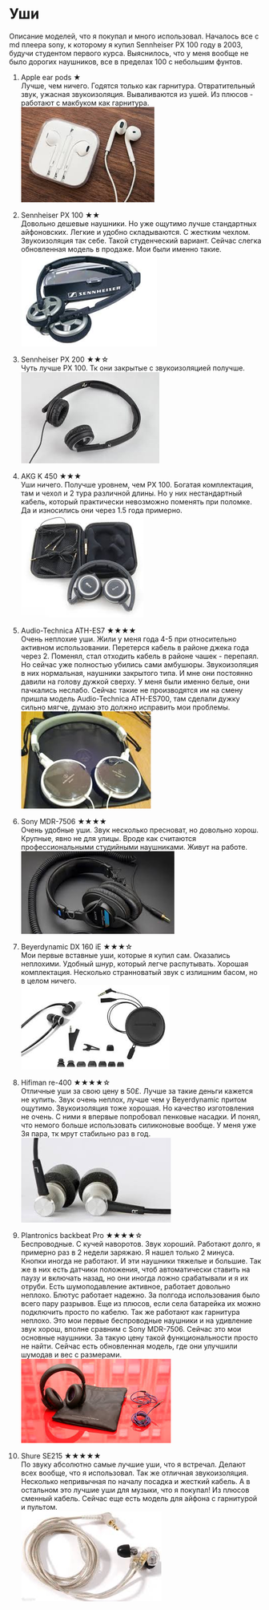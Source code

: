 # Уши
Описание моделей, что я покупал и много использовал.
Началось все с md плеера sony, к которому я купил Sennheiser PX 100 году в 2003, будучи студентом первого курса. Выяснилось, что у меня вообще не было дорогих наушников, все в пределах 100 с небольшим фунтов.

1. Apple ear pods ★  
Лучше, чем ничего. Годятся только как гарнитура. Отвратительный звук, ужасная звукоизоляция. Вываливаются из ушей. Из плюсов - работают с макбуком как гарнитура.  
![](headphones/180D4A1B-CD14-455C-AEC4-06C893791546.png)

2. Sennheiser PX 100 ★★  
Довольно дешевые наушники. Но уже ощутимо лучше стандартных айфоновских. Легкие и удобно складываются. С жестким чехлом. Звукоизоляция так себе. Такой студенческий вариант. Сейчас слегка обновленная модель в продаже. Мои были именно такие.  
![](headphones/FE7DF712-5933-440E-988C-C69966A8F2B9.png)

3. Sennheiser PX 200 ★★☆  
Чуть лучше PX 100. Тк они закрытые с звукоизоляцией получше.  
![](headphones/2A7AACB3-CB15-4387-A469-EAC518D6AC00.png)

4. AKG K 450 ★★★  
Уши ничего. Получше уровнем, чем PX 100. Богатая комплектация, там и чехол и 2 тура различной длины. Но у них нестандартный кабель, который практически невозможно поменять при поломке. Да и износились они через 1.5 года примерно.  
![](headphones/2BD863E5-E72B-4FC7-B5DD-7F422087F2D7.png)

5. Audio-Technica ATH-ES7 ★★★★  
Очень неплохие уши. Жили у меня года 4-5 при относительно активном использовании. Перетерся кабель в районе джека года через 2. Поменял, стал отходить кабель в районе чашек - перепаял. Но сейчас уже полностью убились сами амбушюры. 
Звукоизоляция в них нормальная, наушники закрытого типа. И мне они постоянно давили на голову дужкой сверху. У меня были именно белые, они пачкались неслабо. Сейчас такие не производятся им на смену пришла модель 
Audio-Technica ATH-ES700, там сделали дужку сильно мягче, думаю это должно исправить мои проблемы.  
![](headphones/8C67FEE6-84D7-419A-832B-46D00213ECA6.png)

6. Sony MDR-7506 ★★★★  
Очень удобные уши. Звук несколько пресноват, но довольно хорош. Крупные, явно не для улицы. Вроде как считаются профессиональными студийными наушниками. Живут на работе.  
![](headphones/1A14BA67-04C5-4259-BFA2-C4DC55E2F85F.png)

7. Beyerdynamic DX 160 iE ★★★☆  
Мои первые вставные уши, которые я купил сам. Оказались неплохими. Удобный шнур, который легче распутывать. Хорошая комплектация. Несколько странноватый звук с излишним басом, но в целом ничего.  
![](headphones/CCA9E750-5097-4F7E-97B5-9239E33FFC12.png)

8. Hifiman re-400 ★★★★☆  
Отличные уши за свою цену в 50£. Лучше за такие деньги кажется не купить. Звук очень неплох, лучше чем у Beyerdynamic притом ощутимо. Звукоизоляция тоже хорошая. Но качество изготовления не очень. С ними я впервые попробовал пенковые насадки. И понял, что немого больше использовать силиконовые вообще. У меня уже 3я пара, тк мрут стабильно раз в год.  
![](headphones/1DE487B7-AD7C-4AE2-8BAE-6E22D08C913F.png)

9. Plantronics backbeat Pro ★★★★☆  
Беспроводные. С кучей наворотов. Звук хороший. Работают долго, я примерно раз в 2 недели заряжаю. Я нашел только 2 минуса. Кнопки иногда не работают. И эти наушники тяжелые и большие. Так же в них есть датчики положения, чтоб автоматически ставить на паузу и включать назад, но они иногда ложно срабатывали и я их отруби. Есть шумоподавление активное, работает довольно неплохо. Блютус работает надежно. За полгода использования было всего пару разрывов. Еще из плюсов, если села батарейка их можно подключить просто по кабелю. Так же работают как гарнитура неплохо. Это мои первые беспроводные наушники и на удивление звук хорош, вполне сравним с Sony MDR-7506. Сейчас это мои основные наушники.
За такую цену такой функциональности просто не найти. Сейчас есть обновленная модель, где они улучшили шумодав и вес с размерами.  
![](headphones/16E5E26E-60B6-4669-B5EF-8AA7A558AD53.png)

10. Shure SE215 ★★★★★  
По звуку абсолютно самые лучшие уши, что я встречал. Делают всех вообще, что я использовал. 
Так же отличная звукоизоляция. Несколько непривычная по началу посадка и жесткий кабель. А в остальном это лучшие уши для музыки, что я покупал! Из плюсов сменный кабель. Сейчас еще есть модель для айфона с гарнитурой и пультом.  
![](headphones/91ADD449-5BE4-4829-A4BF-34F5435916A0.png)
